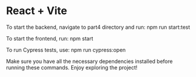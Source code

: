 # React + Vite
To start the backend, navigate to part4 directory and run: 
npm run start:test

To start the frontend, run:
npm start

To run Cypress tests, use:
npm run cypress:open


Make sure you have all the necessary dependencies installed before running these commands. Enjoy exploring the project!